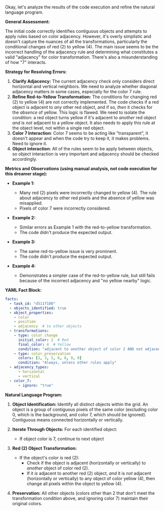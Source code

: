 Okay, let's analyze the results of the code execution and refine the natural language program.

**General Assessment:**

The initial code correctly identifies contiguous objects and attempts to apply rules based on color adjacency. However, it's overly simplistic and doesn't capture the nuances of all the transformations, particularly the conditional changes of red (2) to yellow (4). The main issue seems to be the incorrect handling of the adjacency rule and determining what constitutes a valid "adjacency" for color transformation. There's also a misunderstanding of how "7" interacts.

**Strategy for Resolving Errors:**

1.  **Clarify Adjacency:** The current adjacency check only considers direct horizontal and vertical neighbors. We need to analyze whether diagonal adjacency matters in some cases, especially for the color 7 rule.
2.  **Refine Red-to-Yellow Transformation:** The conditions for changing red (2) to yellow (4) are not correctly implemented. The code checks if a red object is adjacent to *any* other red object, and if so, *then* it checks for the *absence* of yellow. This logic is flawed. We need to isolate the condition: a red object turns yellow if it's adjacent to *another* red object *and* is *not* adjacent to a yellow object. It also needs to apply this rule at the object level, not within a single red object.
3.  **Color 7 Interaction**: Color 7 seems to be acting like "transparent", it doesn't appear and when the code try to keep it, it makes problems. Need to ignore it.
4. **Object interaction**: All of the rules seem to be apply between objects, so object interaction is very important and adjacency should be checked accordingly.

**Metrics and Observations (using manual analysis, not code execution for this dreamer stage):**

*   **Example 1:**
    *   Many red (2) pixels were incorrectly changed to yellow (4). The rule about adjacency to other red pixels and the absence of yellow was misapplied.
    *   Pixels of color 7 were incorrectly considered.

*   **Example 2:**
    *   Similar errors as Example 1 with the red-to-yellow transformation.
    *    The code didn't produce the expected output.

*   **Example 3:**
    *   The same red-to-yellow issue is very prominent.
    *   The code didn't produce the expected output.

*   **Example 4:**
    *   Demonstrates a simpler case of the red-to-yellow rule, but still fails because of the incorrect adjacency and "no yellow nearby" logic.

**YAML Fact Block:**


```yaml
facts:
  - task_id: "d511f180"
  - objects_identified: true
  - object_properties:
    - color
    - position
    - adjacency  # to other objects
  - transformations:
    - type: color_change
      initial_color: 2  # Red
      final_color: 4  # Yellow
      condition: "adjacent to another object of color 2 AND not adjacent to an object of color 4"
    - type: color_preservation
      colors: [1, 3, 5, 6, 8, 9, 0]
      condition: "Always, unless other rules apply"
  - adjacency_types:
      - horizontal
      - vertical
  - color_7:
      - ignore: "true"
```


**Natural Language Program:**

1.  **Object Identification:** Identify all distinct objects within the grid. An object is a group of contiguous pixels of the same color (excluding color 0, which is the background, and color 7, which should be ignored). Contiguous means connected horizontally or vertically.

2.  **Iterate Through Objects:** For each identified object:
    * If object color is 7, continue to next object

3.  **Red (2) Object Transformation:**
    *   If the object's color is red (2):
        *   Check if the object is adjacent (horizontally or vertically) to *another* object of color red (2).
        *   If it *is* adjacent to another red (2) object, *and* it is *not* adjacent (horizontally or vertically) to any object of color yellow (4), then change all pixels within the object to yellow (4).

4.  **Preservation:** All other objects (colors other than 2 that don't meet the transformation condition above, and ignoring color 7) maintain their original colors.
